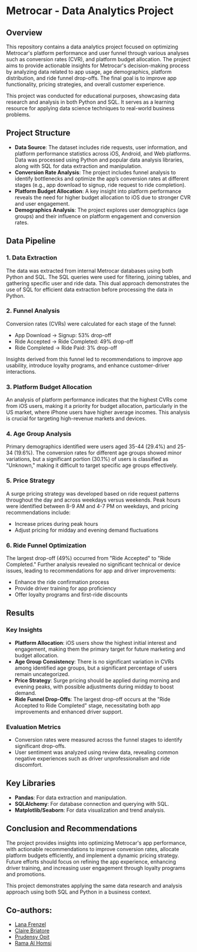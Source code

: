 # Metrocar - Data Analytics Project

## Overview

This repository contains a data analytics project focused on optimizing Metrocar's platform performance and user funnel through various analyses such as conversion rates (CVR), and platform budget allocation. The project aims to provide actionable insights for Metrocar's decision-making process by analyzing data related to app usage, age demographics, platform distribution, and ride funnel drop-offs. The final goal is to improve app functionality, pricing strategies, and overall customer experience.

This project was conducted for educational purposes, showcasing data research and analysis in both Python and SQL. It serves as a learning resource for applying data science techniques to real-world business problems.

## Project Structure

- **Data Source**: The dataset includes ride requests, user information, and platform performance statistics across iOS, Android, and Web platforms. Data was processed using Python and popular data analysis libraries, along with SQL for data extraction and manipulation.
- **Conversion Rate Analysis**: The project includes funnel analysis to identify bottlenecks and optimize the app’s conversion rates at different stages (e.g., app download to signup, ride request to ride completion).
- **Platform Budget Allocation**: A key insight into platform performance reveals the need for higher budget allocation to iOS due to stronger CVR and user engagement.
- **Demographics Analysis**: The project explores user demographics (age groups) and their influence on platform engagement and conversion rates.

## Data Pipeline

### 1. Data Extraction
The data was extracted from internal Metrocar databases using both Python and SQL. The SQL queries were used for filtering, joining tables, and gathering specific user and ride data. This dual approach demonstrates the use of SQL for efficient data extraction before processing the data in Python.

### 2. Funnel Analysis
Conversion rates (CVRs) were calculated for each stage of the funnel:

- App Download → Signup: 53% drop-off
- Ride Accepted → Ride Completed: 49% drop-off
- Ride Completed → Ride Paid: 3% drop-off

Insights derived from this funnel led to recommendations to improve app usability, introduce loyalty programs, and enhance customer-driver interactions.

### 3. Platform Budget Allocation
An analysis of platform performance indicates that the highest CVRs come from iOS users, making it a priority for budget allocation, particularly in the US market, where iPhone users have higher average incomes. This analysis is crucial for targeting high-revenue markets and devices.

### 4. Age Group Analysis
Primary demographics identified were users aged 35-44 (29.4%) and 25-34 (19.6%). The conversion rates for different age groups showed minor variations, but a significant portion (30.1%) of users is classified as "Unknown," making it difficult to target specific age groups effectively.

### 5. Price Strategy
A surge pricing strategy was developed based on ride request patterns throughout the day and across weekdays versus weekends. Peak hours were identified between 8-9 AM and 4-7 PM on weekdays, and pricing recommendations include:

- Increase prices during peak hours
- Adjust pricing for midday and evening demand fluctuations

### 6. Ride Funnel Optimization
The largest drop-off (49%) occurred from "Ride Accepted" to "Ride Completed." Further analysis revealed no significant technical or device issues, leading to recommendations for app and driver improvements:

- Enhance the ride confirmation process
- Provide driver training for app proficiency
- Offer loyalty programs and first-ride discounts

## Results

### Key Insights
- **Platform Allocation**: iOS users show the highest initial interest and engagement, making them the primary target for future marketing and budget allocation.
- **Age Group Consistency**: There is no significant variation in CVRs among identified age groups, but a significant percentage of users remain uncategorized.
- **Price Strategy**: Surge pricing should be applied during morning and evening peaks, with possible adjustments during midday to boost demand.
- **Ride Funnel Drop-Offs**: The largest drop-off occurs at the "Ride Accepted to Ride Completed" stage, necessitating both app improvements and enhanced driver support.

### Evaluation Metrics
- Conversion rates were measured across the funnel stages to identify significant drop-offs.
- User sentiment was analyzed using review data, revealing common negative experiences such as driver unprofessionalism and ride discomfort.

## Key Libraries

- **Pandas**: For data extraction and manipulation.
- **SQLAlchemy**: For database connection and querying with SQL.
- **Matplotlib/Seaborn**: For data visualization and trend analysis.

## Conclusion and Recommendations

The project provides insights into optimizing Metrocar's app performance, with actionable recommendations to improve conversion rates, allocate platform budgets efficiently, and implement a dynamic pricing strategy. Future efforts should focus on refining the app experience, enhancing driver training, and increasing user engagement through loyalty programs and promotions.

This project demonstrates applying the same data research and analysis approach using both SQL and Python in a business context.

## Co-authors:
- [Lana Frenzel](https://github.com/lanafrenzel)
- [Claire Briatore](https://github.com/clairebriatore)
- [Prudensy Opit](https://github.com/prudensy)
- [Rama Al Homsi](https://github.com/rama-alhomsi)
